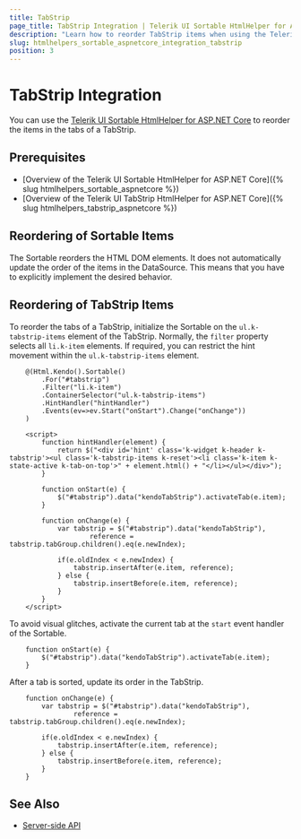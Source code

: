 ```yaml
---
title: TabStrip
page_title: TabStrip Integration | Telerik UI Sortable HtmlHelper for ASP.NET Core
description: "Learn how to reorder TabStrip items when using the Telerik UI Sortable HtmlHelper for ASP.NET Core."
slug: htmlhelpers_sortable_aspnetcore_integration_tabstrip
position: 3
---
```


# TabStrip Integration

You can use the [Telerik UI Sortable HtmlHelper for ASP.NET Core](https://demos.telerik.com/aspnet-core/sortable/index) to reorder the items in the tabs of a TabStrip.

## Prerequisites

* [Overview of the Telerik UI Sortable HtmlHelper for ASP.NET Core]({% slug htmlhelpers_sortable_aspnetcore %})
* [Overview of the Telerik UI TabStrip HtmlHelper for ASP.NET Core]({% slug htmlhelpers_tabstrip_aspnetcore %})

## Reordering of Sortable Items

The Sortable reorders the HTML DOM elements. It does not automatically update the order of the items in the DataSource. This means that you have to explicitly implement the desired behavior.

## Reordering of TabStrip Items

To reorder the tabs of a TabStrip, initialize the Sortable on the `ul.k-tabstrip-items` element of the TabStrip. Normally, the `filter` property selects all `li.k-item` elements. If required, you can restrict the hint movement within the `ul.k-tabstrip-items` element.

```
    @(Html.Kendo().Sortable()
        .For("#tabstrip")
        .Filter("li.k-item")
        .ContainerSelector("ul.k-tabstrip-items")
        .HintHandler("hintHandler")
        .Events(ev=>ev.Start("onStart").Change("onChange"))
    )

    <script>
        function hintHandler(element) {
            return $("<div id='hint' class='k-widget k-header k-tabstrip'><ul class='k-tabstrip-items k-reset'><li class='k-item k-state-active k-tab-on-top'>" + element.html() + "</li></ul></div>");
        }

        function onStart(e) {
            $("#tabstrip").data("kendoTabStrip").activateTab(e.item);
        }

        function onChange(e) {
            var tabstrip = $("#tabstrip").data("kendoTabStrip"),
                    reference = tabstrip.tabGroup.children().eq(e.newIndex);

            if(e.oldIndex < e.newIndex) {
                tabstrip.insertAfter(e.item, reference);
            } else {
                tabstrip.insertBefore(e.item, reference);
            }
        }
    </script>
```

To avoid visual glitches, activate the current tab at the `start` event handler of the Sortable.

```
    function onStart(e) {
        $("#tabstrip").data("kendoTabStrip").activateTab(e.item);
    }
```

After a tab is sorted, update its order in the TabStrip.

```
    function onChange(e) {
        var tabstrip = $("#tabstrip").data("kendoTabStrip"),
                reference = tabstrip.tabGroup.children().eq(e.newIndex);

        if(e.oldIndex < e.newIndex) {
            tabstrip.insertAfter(e.item, reference);
        } else {
            tabstrip.insertBefore(e.item, reference);
        }
    }
```

## See Also

* [Server-side API](/api/sortable)
